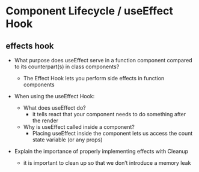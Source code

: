 # Component Lifecycle / useEffect Hook

## effects hook

- What purpose does useEffect serve in a function component compared to its counterpart(s) in class components?

  - The Effect Hook lets you perform side effects in function components

- When using the useEffect Hook:

  - What does useEffect do?
    - it tells react that your component needs to do something after the render
  - Why is useEffect called inside a component?
    - Placing useEffect inside the component lets us access the count state variable (or any props)


- Explain the importance of properly implementing effects with Cleanup

  - it is important to clean up so that we don’t introduce a memory leak
  